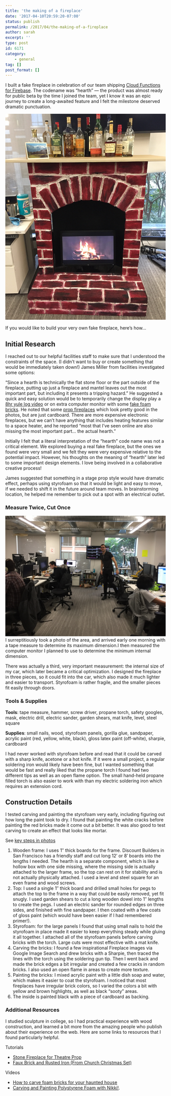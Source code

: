 ```yaml
---
title: 'the making of a fireplace'
date: '2017-04-10T20:59:20-07:00'
status: publish
permalink: /2017/04/the-making-of-a-fireplace
author: sarah
excerpt: ''
type: post
id: 6171
category:
    - general
tag: []
post_format: []
---
```

I built a fake fireplace in celebration of our team shipping [Cloud Functions for Firebase](https://firebase.google.com/docs/functions/). The codename was “hearth” — the product was almost ready for public beta by the time I joined the team, yet I know it was an epic journey to create a long-awaited feature and I felt the milestone deserved dramatic punctuation.

[![Red brick surrounds a monitor with video of log fire, wooden top has rows of whiskey bottles and a card](../../../uploads/2017/04/fireplace9-2.jpg)](https://www.ultrasaurus.com/wp-content/uploads/2017/04/fireplace9-2.jpg)

If you would like to build your very own fake fireplace, here’s how…

Initial Research
----------------

I reached out to our helpful facilities staff to make sure that I understood the constraints of the space. (I didn’t want to buy or create something that would be immediately taken down!) James Miller from facilities investigated some options:

“Since a hearth is technically the flat stone floor or the part outside of the fireplace, putting up just a fireplace and mantel leaves out the most important part, but including it presents a tripping hazard.” He suggested a quick and easy solution would be to temporarily change the display play a [8hr yule log video](https://youtu.be/RDfjXj5EGqI) or on extra computer monitor with some [fake foam bricks](http://fakerock.corecommerce.com/pillow-foam-brick.html). He noted that some [prop fireplaces](http://www.target.com/p/fireplace-standup/-/A-52031043) which look pretty good in the photos, but are just cardboard. There are more expensive electronic fireplaces, but we can’t have anything that includes heating features similar to a space heater, and he reported “most that I’ve seen online are also missing the most important part… the actual hearth.”

Initially I felt that a literal interpretation of the “hearth” code name was not a critical element. We explored buying a real fake fireplace, but the ones we found were very small and we felt they were very expensive relative to the potential impact. However, his thoughts on the meaning of “hearth” later led to some important design elements. I love being involved in a collaborative creative process!

James suggested that something in a stage prop style would have dramatic effect, perhaps using styrofoam so that it would be light and easy to move, if we needed to shift it in the future around team moves. In brainstorming location, he helped me remember to pick out a spot with an electrical outlet.

### Measure Twice, Cut Once

<a ref="https://www.ultrasaurus.com/wp-content/uploads/2017/04/fireplace0-1.jpg">![an aisle with people at desks on either side, at the end is a small bookshelf with bottles of alcohol and above that a large monitor on the wall](../../../uploads/2017/04/fireplace0-1.jpg)</a>I surreptitiously took a photo of the area, and arrived early one morning with a tape measure to determine its maximum dimension.I then measured the computer monitor I planned to use to determine the minimum internal dimension.

There was actually a third, very important measurement: the internal size of my car, which later became a critical optimization. I designed the fireplace in three pieces, so it could fit into the car, which also made it much lighter and easier to transport. Styrofoam is rather fragile, and the smaller pieces fit easily through doors.

### Tools &amp; Supplies

**Tools**: tape measure, hammer, screw driver, propane torch, safety googles, mask, electric drill, electric sander, garden shears, mat knife, level, steel square

**Supplies**: small nails, wood, styrofoam panels, gorilla glue, sandpaper, acrylic paint (red, yellow, white, black), gloss latex paint (off-white), sharpie, cardboard

I had never worked with styrofoam before and read that it could be carved with a sharp knife, acetone or a hot knife. If it were a small project, a regular soldering iron would likely have been fine, but I wanted something that would be fast and really liked that the propane torch I found had two different tips as well as an open flame option. The small hand-held propane filled torch is also easier to work with than my electric soldering iron which requires an extension cord.

Construction Details
--------------------

I tested carving and painting the styrofoam very early, including figuring out how long the paint took to dry. I found that painting the white cracks before painting the red bricks made it come out a bit better. It was also good to test carving to create an effect that looks like mortar.

See [key steps in photos](https://photos.google.com/share/AF1QipPEy9a59licbDu-B3-IFTPVYcLxElO2z4b1MH2-wcNP7QeQIjKK79KROMBU-PQw8w?key=UWxhTWFRbWRVM0I2YWZKVmM5WFNfdlhUeUFSbUx3)

1. Wooden frame: I uses 1″ thick boards for the frame. Discount Builders in San Francisco has a friendly staff and cut long 12′ or 8′ boards into the lengths I needed. The hearth is a separate component, which is like a hollow box with one side missing, where the missing side is actually attached to the larger frame, so the top can rest on it for stability and is not actually physically attached. I used a level and steel square for an even frame and wood screws.
2. Top: I used a single 1″ thick board and drilled small holes for pegs to attach the top to the frame in a way that could be easily removed, yet fit snugly. I used garden shears to cut a long wooden dowel into 1″ lengths to create the pegs. I used an electric sander for rounded edges on three sides, and finished with fine sandpaper. I then coated with a few coats of gloss paint (which would have been easier if I had remembered primer!).
3. Styrofoam: for the large panels I found that using small nails to hold the styrofoam in place made it easier to keep everything steady while gluing it all together. I attached all of the styrofoam panels before carving bricks with the torch. Large cuts were most effective with a mat knife.
4. Carving the bricks: I found a few inspirational Fireplace images via Google Image Search and drew bricks with a Sharpie, then traced the lines with the torch using the soldering gun tip. Then I went back and made the brick edges a bit irregular and created a few cracks in random bricks. I also used an open flame in areas to create more texture.
5. Painting the bricks: I mixed acrylic paint with a little dish soap and water, which makes it easier to coat the styrofoam. I noticed that most fireplaces have irregular brick colors, so I varied the colors a bit with yellow and brown highlights, as well as black “sooty” areas.
6. The inside is painted black with a piece of cardboard as backing.

### Additional Resources

I studied sculpture in college, so I had practical experience with wood construction, and learned a bit more from the amazing people who publish about their experience on the web. Here are some links to resources that I found particularly helpful.

Tutorials

- [Stone Fireplace for Theatre Prop](http://www.instructables.com/id/Stone-Fireplace-for-Theatre-Prop/)
- [Faux Brick and Rusted Iron (From Church Christmas Set)](http://thecreativeimperative.blogspot.com/2012/03/faux-brick-and-rusted-iron-some-pics.html)

Videos

- [How to carve foam bricks for your haunted house](https://www.youtube.com/watch?v=VVbOhJPZBzw)
- [Carving and Painting Polystyrene Foam with Nikki!](https://www.youtube.com/watch?v=nkgeK1__0t4).
